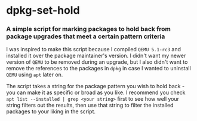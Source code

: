 # dpkg-set-hold

### A simple script for marking packages to hold back from package upgrades that meet a certain pattern criteria

I was inspired to make this script because I compiled `QEMU 5.1-rc3` and installed it over the package maintainer's version. I didn't want my newer version of `QEMU` to be removed during an upgrade, but I also didn't want to remove the references to the packages in `dpkg` in case I wanted to uninstall `QEMU` using `apt` later on.

The script takes a string for the package pattern you wish to hold back - you can make it as specific or broad as you like. I recommend you check `apt list --installed | grep <your string>` first to see how well your string filters out the results, then use that string to filter the installed packages to your liking in the script.
